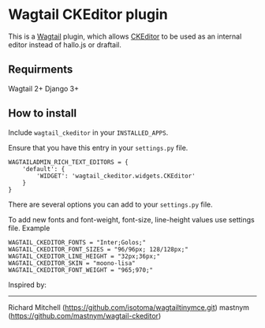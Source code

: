 # Wagtail CKEditor plugin

This is a [Wagtail](https://wagtail.io/) plugin, which allows [CKEditor](http://ckeditor.com/) to be used as an internal editor
instead of hallo.js or draftail.

## Requirments

Wagtail 2+
Django 3+

## How to install

Include `wagtail_ckeditor` in your `INSTALLED_APPS`.

Ensure that you have this entry in your `settings.py` file.


    WAGTAILADMIN_RICH_TEXT_EDITORS = {
        'default': {
            'WIDGET': 'wagtail_ckeditor.widgets.CKEditor'
        }
    }

There are several options you can add to your `settings.py` file.

To add new fonts and font-weight, font-size, line-height values use settings file.
Example
```
WAGTAIL_CKEDITOR_FONTS = "Inter;Golos;"
WAGTAIL_CKEDITOR_FONT_SIZES = "96/96px; 128/128px;"
WAGTAIL_CKEDITOR_LINE_HEIGHT = "32px;36px;"
WAGTAIL_CKEDITOR_SKIN = "moono-lisa"
WAGTAIL_CKEDITOR_FONT_WEIGHT = "965;970;"
```
  
  Inspired by:

---

Richard Mitchell (https://github.com/isotoma/wagtailtinymce.git)
mastnym (https://github.com/mastnym/wagtail-ckeditor)
